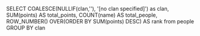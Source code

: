 SELECT COALESCE(NULLIF(clan,''), '[no clan specified]') as clan, 
SUM(points) AS total_points, 
COUNT(name) AS total_people, 
ROW_NUMBER() OVER(ORDER BY SUM(points) DESC) AS rank 
from people GROUP BY clan